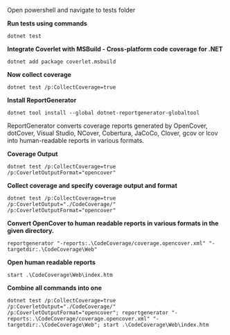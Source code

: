 Open powershell and navigate to tests folder

**Run tests using commands**

`dotnet test`

**Integrate Coverlet with MSBuild - Cross-platform code coverage for .NET** 

`dotnet add package coverlet.msbuild`

**Now collect coverage**

`dotnet test /p:CollectCoverage=true`

**Install ReportGenerator**

`dotnet tool install --global dotnet-reportgenerator-globaltool`

ReportGenerator converts coverage reports generated by OpenCover, dotCover, Visual Studio, NCover, Cobertura, JaCoCo, Clover, gcov or lcov into human-readable reports in various formats.

**Coverage Output** 

`dotnet test /p:CollectCoverage=true /p:CoverletOutputFormat="opencover"`

**Collect coverage and specify coverage output and format** 

`dotnet test /p:CollectCoverage=true /p:CoverletOutput="./CodeCoverage/" /p:CoverletOutputFormat="opencover"`

**Convert OpenCover to human readable reports in various formats in the given directory.** 

`reportgenerator "-reports:.\CodeCoverage/coverage.opencover.xml" "-targetdir:.\CodeCoverage\Web"`

**Open human readable reports**

`start .\CodeCoverage\Web\index.htm`

**Combine all commands into one**

`dotnet test /p:CollectCoverage=true /p:CoverletOutput="./CodeCoverage/" /p:CoverletOutputFormat="opencover"; reportgenerator "-reports:.\CodeCoverage/coverage.opencover.xml" "-targetdir:.\CodeCoverage\Web"; start .\CodeCoverage\Web\index.htm`
